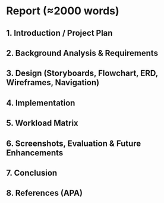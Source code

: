 # Report (≈2000 words)
## 1. Introduction / Project Plan
## 2. Background Analysis & Requirements
## 3. Design (Storyboards, Flowchart, ERD, Wireframes, Navigation)
## 4. Implementation
## 5. Workload Matrix
## 6. Screenshots, Evaluation & Future Enhancements
## 7. Conclusion
## 8. References (APA)
